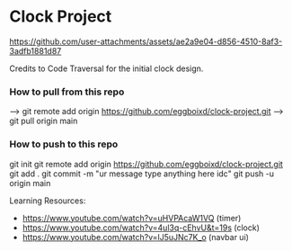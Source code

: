 
# Clock Project

https://github.com/user-attachments/assets/ae2a9e04-d856-4510-8af3-3adfb1881d87

Credits to Code Traversal for the initial clock design.


### How to pull from this repo
--> git remote add origin https://github.com/eggboixd/clock-project.git
--> git pull origin main



### How to push to this repo
git init
git remote add origin https://github.com/eggboixd/clock-project.git
git add .
git commit -m "ur message type anything here idc"
git push -u origin main


Learning Resources:
- https://www.youtube.com/watch?v=uHVPAcaW1VQ (timer)
- https://www.youtube.com/watch?v=4ul3q-cEhvU&t=19s (clock)
- https://www.youtube.com/watch?v=lJ5uJNc7K_o (navbar ui)
